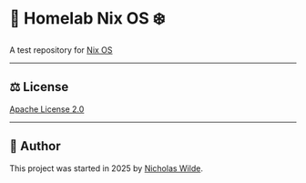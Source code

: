 # :house_with_garden: Homelab Nix OS :snowflake:

A test repository for [Nix OS][1]

---

## :balance_scale: License

[Apache License 2.0](./LICENSE)

---

## :pencil: Author

This project was started in 2025 by [Nicholas Wilde][2].

[1]: <https://nixos.org/>
[2]: <https://github.com/nicholaswilde/>
